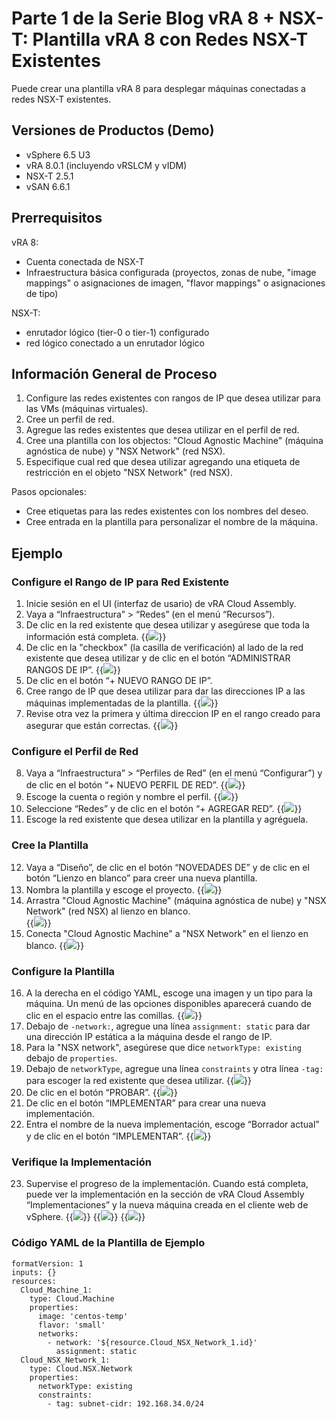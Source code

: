 # Parte 1 de la Serie Blog vRA 8 + NSX-T: Plantilla vRA 8 con Redes NSX-T Existentes


Puede crear una plantilla vRA 8 para desplegar máquinas conectadas a redes NSX-T existentes. 

## Versiones de Productos (Demo)
* vSphere 6.5 U3
* vRA 8.0.1 (incluyendo vRSLCM y vIDM)
* NSX-T 2.5.1
* vSAN 6.6.1

## Prerrequisitos
vRA 8:
* Cuenta conectada de NSX-T
* Infraestructura básica configurada (proyectos, zonas de nube, "image mappings" o asignaciones de imagen, "flavor mappings" o asignaciones de tipo)

NSX-T:
* enrutador lógico (tier-0 o tier-1) configurado 
* red lógico conectado a un enrutador lógico


## Información General de Proceso 
1. Configure las redes existentes con rangos de IP que desea utilizar para las VMs (máquinas virtuales).
2. Cree un perfil de red.
3. Agregue las redes existentes que desea utilizar en el perfil de red.
4. Cree una plantilla con los objectos: "Cloud Agnostic Machine" (máquina agnóstica de nube) y "NSX Network" (red NSX).
5. Especifique cual red que desea utilizar agregando una etiqueta de restricción en el objeto "NSX Network" (red NSX). 

Pasos opcionales:
* Cree etiquetas para las redes existentes con los nombres del deseo.
* Cree entrada en la plantilla para personalizar el nombre de la máquina.


## Ejemplo

### Configure el Rango de IP para Red Existente
1. Inicie sesión en el UI (interfaz de usario) de vRA Cloud Assembly.
2. Vaya a “Infraestructura” > “Redes” (en el menú “Recursos”).
3. De clic en la red existente que desea utilizar y asegúrese que toda la información está completa. 
{{<image src="step3.png" linked="true">}}
4. De clic en la "checkbox" (la casilla de verificación) al lado de la red existente que desea utilizar y de clic en el botón “ADMINISTRAR RANGOS DE IP”.
{{<image src="step4.png" linked="true">}}
5. De clic en el botón “+ NUEVO RANGO DE IP”.
6. Cree rango de IP que desea utilizar para dar las direcciones IP a las máquinas implementadas de la plantilla.
{{<image src="step6.png" linked="true">}}
7. Revise otra vez la primera y última direccion IP en el rango creado para asegurar que están correctas.
{{<image src="step7.png" linked="true">}}

### Configure el Perfil de Red 
8. Vaya a “Infraestructura” > “Perfiles de Red” (en el menú “Configurar”) y de clic en el botón “+ NUEVO PERFIL DE RED”. 
{{<image src="step8.png" linked="true">}}
9. Escoge la cuenta o región y nombre el perfil. 
{{<image src="step9.png" linked="true">}}
10. Seleccione “Redes” y de clic en el botón “+ AGREGAR RED”.
{{<image src="step10.png" linked="true">}}
11. Escoge la red existente que desea utilizar en la plantilla y agréguela. 

### Cree la Plantilla
12. Vaya a “Diseño”, de clic en el botón “NOVEDADES DE” y de clic en el botón “Lienzo en blanco” para creer una nueva plantilla.
13. Nombra la plantilla y escoge el proyecto. 
{{<image src="step13.png" linked="true">}}
14. Arrastra "Cloud Agnostic Machine" (máquina agnóstica de nube) y "NSX Network" (red NSX) al lienzo en blanco.  
{{<image src="step14.png" linked="true">}}
15. Conecta "Cloud Agnostic Machine" a "NSX Network" en el lienzo en blanco. 
{{<image src="step15.png" linked="true">}}

### Configure la Plantilla
16. A la derecha en el código YAML, escoge una imagen y un tipo para la máquina. Un menú de las opciones disponibles aparecerá cuando de clic en el espacio entre las comillas.
{{<image src="step16.png" linked="true">}}
17. Debajo de `-network:`, agregue una línea `assignment: static` para dar una dirección IP estática a la máquina desde el rango de IP. 
18. Para la "NSX network", asegúrese que dice `networkType: existing` debajo de `properties`. 
19. Debajo de `networkType`, agregue una línea `constraints` y otra línea `-tag:` para escoger la red existente que desea utilizar. 
{{<image src="step19.png" linked="true">}}
20. De clic en el botón “PROBAR”.
{{<image src="step20.png" linked="true">}}
21. De clic en el botón “IMPLEMENTAR” para crear una nueva implementación.
22. Entra el nombre de la nueva implementación, escoge “Borrador actual” y de clic en el botón “IMPLEMENTAR”.
{{<image src="step22.png" linked="true">}}

### Verifique la Implementación 
23. Supervise el progreso de la implementación. Cuando está completa, puede ver la implementación en la sección de vRA Cloud Assembly “Implementaciones” y la nueva máquina creada en el cliente web de vSphere. 
{{<image src="step23.png" linked="true">}}
{{<image src="step23-1.png" linked="true">}}
{{<image src="step23-2.png" linked="true">}}

### Código YAML de la Plantilla de Ejemplo 
```
formatVersion: 1
inputs: {}
resources:
  Cloud_Machine_1:
    type: Cloud.Machine
    properties:
      image: 'centos-temp'
      flavor: 'small'
      networks:
        - network: '${resource.Cloud_NSX_Network_1.id}'
          assignment: static
  Cloud_NSX_Network_1:
    type: Cloud.NSX.Network
    properties:
      networkType: existing
      constraints: 
        - tag: subnet-cidr: 192.168.34.0/24
```
